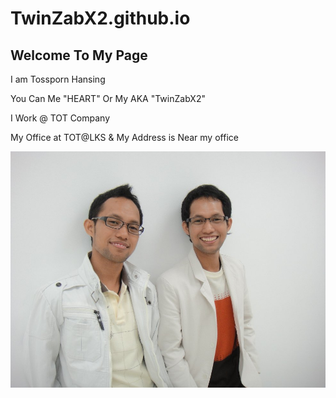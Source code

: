 # TwinZabX2.github.io
## Welcome To My Page

I am Tossporn   Hansing

You Can Me "HEART" Or My AKA  "TwinZabX2"

I Work @ TOT Company



My Office at TOT@LKS & My Address is Near my office


![This My](Twinx.jpg)


